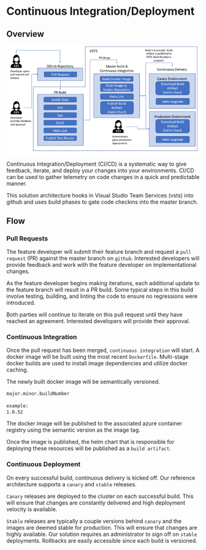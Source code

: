 # Continuous Integration/Deployment

## Overview

![CI/CD](ContiniousIntegrationAndDelivery.png)

Continuous Integration/Deployment (CI/CD) is a systematic way to give feedback, iterate, and deploy your changes into your environments. CI/CD can be used to gather telemetry on code changes in a quick and predictable manner.

This solution architecture hooks in Visual Studio Team Services (vsts) into github and uses build phases to gate code checkins into the master branch.

## Flow

### Pull Requests

The feature developer will submit their feature branch and request a `pull request` (PR) against the master branch on `github`. Interested developers will provide feedback and work with the feature developer on implementational changes.

As the feature developer begins making iterations, each additional update to the feature branch will result in a PR build. Some typical steps in this build involve testing, building, and linting the code to ensure no regressions were introduced.

Both parties will continue to iterate on this pull request until they have reached an agreement. Interested developers will provide their approval.

### Continuous Integration

Once the pull request has been merged, `continuous integration` will start. A docker image will be built using the most recent `Dockerfile`. Multi-stage docker builds are used to install image dependencies and utilize docker caching.

The newly built docker image will be semantically versioned.
```
major.minor.buildNumber

example:
1.0.52
```

The docker image will be published to the associated azure container registry using the semantic version as the image tag.

Once the image is published, the helm chart that is responsible for deploying these resources will be published as a `build artifact`.

### Continuous Deployment

On every successful build, continuous delivery is kicked off. Our reference architecture supports a `canary` and `stable` releases.

`Canary` releases are deployed to the cluster on each successful build. This will ensure that changes are constantly delivered and high deployment velocity is available.

`Stable` releases are typically a couple versions behind `canary` and the images are deemed stable for production. This will ensure that changes are highly available. Our solution requires an administrator to sign off on `stable` deployments. Rollbacks are easily accessible since each build is versioned.